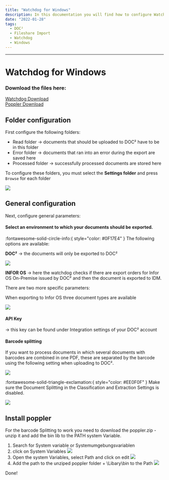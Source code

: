 ```yaml
---
title: "Watchdog for Windows"
description: In this documentation you will find how to configure Watchdog for Windows for easy Fileshare Import of your local documents to DOC².
date: "2022-01-28"
tags:
  - DOC²
  - Fileshare Import
  - Watchdog
  - Windows
---
```

---

# Watchdog for Windows

### Download the files here:
<a href="/doc2/fileshare/Watchdog.exe" download>Watchdog Download</a><br>
<a href="/doc2/fileshare/poppler.zip" download>Poppler Download</a>

## Folder configuration

First configure the following folders:

* Read folder → documents that should be uploaded to DOC² have to be in this folder
* Error folder → documents that ran into an error during the export are saved here
* Processed folder → successfully processed documents are stored here

To configure these folders, you must select the **Settings folder** and press `Browse` for each folder

![](/_images/doc2/Import_Watchdog_Windows_FolderConfiguration.png)


## General configuration

Next, configure general parameters:

#### Select an environment to which your documents should be exported.
  :fontawesome-solid-circle-info:{ style="color: #0F17E4" } The following options are available:

  **DOC²** → the documents will only be exported to DOC²

  ![](/_images/doc2/Import_Watchdog_Windows_General_Settings_2.png)

  **INFOR OS** → here the watchdog checks if there are export orders for Infor OS On-Premise issued by DOC² and then the document is exported to IDM.

  There are two more specific parameters:

  When exporting to Infor OS three document types are available

![](/_images/doc2/Import_Watchdog_Windows_General_Settings_1.png)

#### API Key
→ this key can be found under Integration settings of your DOC² account

#### Barcode splitting
If you want to process documents in which several documents with barcodes are combined in one PDF, these are separated by the barcode using the following setting when uploading to DOC².

![](/_images/doc2/Import_Watchdog_Windows_Barcode_Splitting.png)

:fontawesome-solid-triangle-exclamation:{ style="color: #EE0F0F" }
Make sure the Document Splitting in the Classification and Extraction Settings is disabled.

![](/_images/doc2/DOC2_Classification_and_Extraction_Document_Splitting.png)


## Install poppler
For the barcode Splitting to work you need to download the poppler.zip - unzip it and add the bin lib to the PATH system Variable.

1. Search for System variable or Systemumgebungsvariablen
2. click on System Variables ![](/_images/doc2/watchdog/systemeigenschaften.png)
3. Open the system Variables, select Path and click on edit ![](/_images/doc2/watchdog/windows-env.png)
4. Add the path to the unziped poppler folder + \Libary\bin to the Path ![](/_images/doc2/watchdog/add-to-path.png)

Done!
